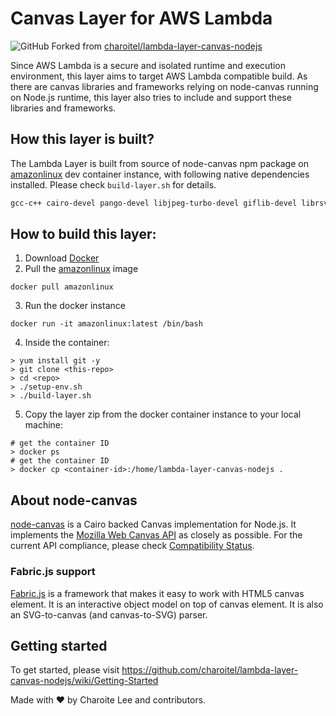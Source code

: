 # Canvas Layer for AWS Lambda

![GitHub](https://img.shields.io/github/license/charoitel/lambda-layer-canvas-nodejs)
Forked from [charoitel/lambda-layer-canvas-nodejs](https://github.com/charoitel/lambda-layer-canvas-nodejs)

Since AWS Lambda is a secure and isolated runtime and execution environment, this layer aims to target AWS Lambda compatible build. As there are canvas libraries and frameworks relying on node-canvas running on Node.js runtime, this layer also tries to include and support these libraries and frameworks.

## How this layer is built?

The Lambda Layer is built from source of node-canvas npm package on [amazonlinux](https://hub.docker.com/_/amazonlinux) dev container instance, with following native dependencies installed. Please check `build-layer.sh` for details.

```bash
gcc-c++ cairo-devel pango-devel libjpeg-turbo-devel giflib-devel librsvg2-devel pango-devel bzip2-devel jq python3
```

## How to build this layer:

1. Download [Docker](https://www.docker.com/)
2. Pull the [amazonlinux](https://hub.docker.com/_/amazonlinux) image

```
docker pull amazonlinux
```

3. Run the docker instance

```
docker run -it amazonlinux:latest /bin/bash
```

4. Inside the container:

```
> yum install git -y
> git clone <this-repo>
> cd <repo>
> ./setup-env.sh
> ./build-layer.sh
```

5. Copy the layer zip from the docker container instance to your local machine:

```
# get the container ID
> docker ps
# get the container ID
> docker cp <container-id>:/home/lambda-layer-canvas-nodejs .
```

## About node-canvas

[node-canvas](https://github.com/Automattic/node-canvas) is a Cairo backed Canvas implementation for Node.js. It implements the [Mozilla Web Canvas API](https://developer.mozilla.org/en-US/docs/Web/API/Canvas_API) as closely as possible. For the current API compliance, please check [Compatibility Status](https://github.com/Automattic/node-canvas/wiki/Compatibility-Status).

### Fabric.js support

[Fabric.js](https://github.com/fabricjs/fabric.js) is a framework that makes it easy to work with HTML5 canvas element. It is an interactive object model on top of canvas element. It is also an SVG-to-canvas (and canvas-to-SVG) parser.

## Getting started

To get started, please visit https://github.com/charoitel/lambda-layer-canvas-nodejs/wiki/Getting-Started

Made with ❤️ by Charoite Lee and contributors.
